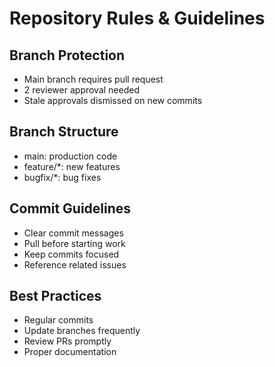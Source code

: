# Repository Rules & Guidelines

## Branch Protection
- Main branch requires pull request
- 2 reviewer approval needed
- Stale approvals dismissed on new commits 

## Branch Structure
- main: production code
- feature/*: new features 
- bugfix/*: bug fixes

## Commit Guidelines
- Clear commit messages
- Pull before starting work
- Keep commits focused
- Reference related issues

## Best Practices
- Regular commits
- Update branches frequently
- Review PRs promptly
- Proper documentation

